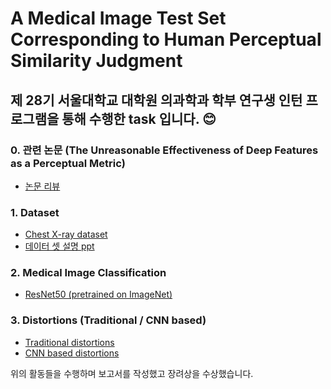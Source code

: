 # A Medical Image Test Set Corresponding to Human Perceptual Similarity Judgment 

## 제 28기 서울대학교 대학원 의과학과 학부 연구생 인턴 프로그램을 통해 수행한 task 입니다. :blush:

### 0. 관련 논문 (The Unreasonable Effectiveness of Deep Features as a Perceptual Metric)
- [논문 리뷰]()


### 1. Dataset
- [Chest X-ray dataset](https://www.kaggle.com/tolgadincer/labeled-chest-xray-images)
- [데이터 셋 설명 ppt](https://github.com/better62/Medical-image-testset/blob/main/Chest%20X-ray%20dataset.pdf)

### 2. Medical Image Classification
- [ResNet50 (pretrained on ImageNet)](https://github.com/better62/Medical-image-testset/tree/Classification-ResNet50)


### 3. Distortions (Traditional / CNN based)
- [Traditional distortions]()
- [CNN based distortions](https://github.com/better62/Medical-image-testset/tree/Distortions)

위의 활동들을 수행하며 보고서를 작성했고 장려상을 수상했습니다.
